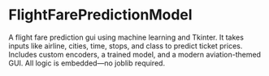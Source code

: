 # FlightFarePredictionModel
 A flight fare prediction gui using machine learning and Tkinter. It takes inputs like airline, cities, time, stops, and class to predict ticket prices. Includes custom encoders, a trained model, and a modern aviation-themed GUI. All logic is embedded—no joblib required.
